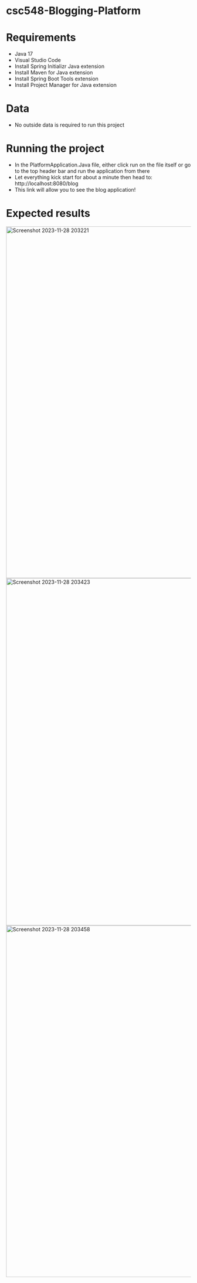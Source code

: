 # csc548-Blogging-Platform

# Requirements
* Java 17
* Visual Studio Code
* Install Spring Initializr Java extension
* Install Maven for Java extension
* Install Spring Boot Tools extension
* Install Project Manager for Java extension
# Data
* No outside data is required to run this project

# Running the project
* In the PlatformApplication.Java file, either click run on the file itself or go to the top header bar and run the application from there
* Let everything kick start for about a minute then head to: http://localhost:8080/blog
* This link will allow you to see the blog application!

# Expected results
<img width="960" alt="Screenshot 2023-11-28 203221" src="https://github.com/gabe0313/csc548-Blogging-Platform/assets/111762486/50d10731-74d8-4145-915f-fca43091cbfe">
<img width="948" alt="Screenshot 2023-11-28 203423" src="https://github.com/gabe0313/csc548-Blogging-Platform/assets/111762486/58fdee73-32e5-4c59-bc95-4fa964407527">
<img width="960" alt="Screenshot 2023-11-28 203458" src="https://github.com/gabe0313/csc548-Blogging-Platform/assets/111762486/ebd16236-cc6a-4659-9388-3b9d45faf879">


